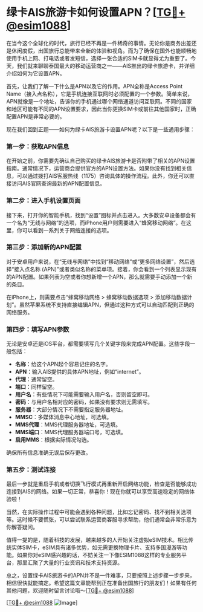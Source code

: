 # 绿卡AIS旅游卡如何设置APN？[[TG💪+ @esim1088](https://t.me/s/esim1088)]

在当今这个全球化的时代，旅行已经不再是一件稀奇的事情。无论你是商务出差还是休闲度假，出国旅行总能带来全新的体验和视角。而为了确保在国外也能顺畅地使用手机上网、打电话或者发短信，选择一张合适的SIM卡就显得尤为重要了。今天，我们就来聊聊泰国最大的移动运营商之一——AIS推出的绿卡旅游卡，并详细介绍如何为它设置APN。

首先，让我们了解一下什么是APN以及它的作用。APN全称是Access Point Name（接入点名称），它是手机连接互联网时必须配置的一个参数。简单来说，APN就像是一个地址，告诉你的手机通过哪个网络通道访问互联网。不同的国家和地区可能有不同的APN设置要求，因此当你更换SIM卡或前往其他国家时，正确配置APN是非常必要的。

现在我们回到正题——如何为绿卡AIS旅游卡设置APN呢？以下是一些通用步骤：

### 第一步：获取APN信息

在开始之前，你需要先确认自己购买的绿卡AIS旅游卡是否附带了相关的APN设置指南。通常情况下，运营商会提供官方的APN设置方法。如果你没有找到相关信息，可以通过拨打AIS客服热线（1175）咨询具体的操作流程。此外，你还可以直接访问AIS官网查询最新的APN配置信息。

### 第二步：进入手机设置页面

接下来，打开你的智能手机，找到“设置”图标并点击进入。大多数安卓设备都会有一个名为“无线与网络”的选项，而iPhone用户则需要进入“蜂窝移动网络”。在这里，你可以看到一系列关于网络连接的选项。

### 第三步：添加新的APN配置

对于安卓用户来说，在“无线与网络”中找到“移动网络”或“更多网络设置”，然后选择“接入点名称 (APN)”或者类似名称的菜单项。接着，你会看到一个列表显示现有的APN配置。如果列表为空或者你想新增一个APN，那么就需要手动添加一个新的条目。

在iPhone上，则需要点击“蜂窝移动网络 > 蜂窝移动数据选项 > 添加移动数据计划”。虽然苹果系统不支持直接编辑APN，但通过这种方式可以自动匹配到正确的网络服务。

### 第四步：填写APN参数

无论是安卓还是iOS平台，都需要填写几个关键字段来完成APN配置。这些字段一般包括：

- **名称**：给这个APN起个容易记住的名字。
- **APN**：输入AIS提供的具体APN地址，例如“internet”。
- **代理**：通常留空。
- **端口**：同样留空。
- **用户名**：有些情况下可能需要输入用户名，否则留空即可。
- **密码**：与用户名相对应的密码，如果没有要求则无需填写。
- **服务器**：大部分情况下不需要指定服务器地址。
- **MMSC**：多媒体消息中心地址，可选填。
- **MMS代理**：MMS代理服务器地址，可选填。
- **MMS端口**：MMS代理服务器端口号，可选填。
- **启用MMS**：根据实际情况勾选。

确保所有信息准确无误后保存更改。

### 第五步：测试连接

最后一步就是重启手机或者切换飞行模式再重新开启网络功能，检查是否能够成功连接到AIS的网络。如果一切正常，恭喜你！现在你就可以享受高速稳定的网络体验啦！

当然，在实际操作过程中可能会遇到各种问题，比如忘记密码、找不到相关选项等。这时候不要慌张，可以尝试联系运营商客服寻求帮助，他们通常会非常乐意为你解答疑问。

值得一提的是，随着科技的发展，越来越多的人开始关注虚拟eSIM技术。相比传统实体SIM卡，eSIM具有诸多优势，如无需更换物理卡片、支持多国漫游等功能。如果你对eSIM感兴趣的话，不妨关注一下像ESIM1088这样的专业服务平台，那里汇聚了大量的行业资讯和技术支持资源。

总之，设置绿卡AIS旅游卡的APN并不是一件难事，只要按照上述步骤一步步来，相信很快就能搞定。希望这篇文章能帮到正在准备出国旅行的朋友们！如果有任何其他问题，欢迎随时留言讨论哦～[[TG💪+ @esim1088](https://t.me/s/esim1088)]

[[TG💪+ @esim1088](https://t.me/s/esim1088) ![Image](https://i.postimg.cc/4NQfJmqS/Snipaste-2025-05-13-00-14-12.png)]